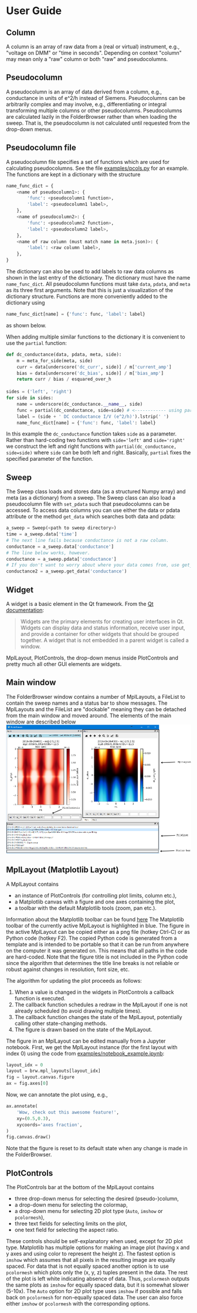 User Guide
================================================================================


Column
--------------------------------------------------------------------------------
A column is an array of raw data from a (real or virtual) instrument, e.g.,
"voltage on DMM" or "time in seconds". Depending on context "column" may mean
only a "raw" column or both "raw" and pseudocolumns.


Pseudocolumn
--------------------------------------------------------------------------------
A pseudocolumn is an array of data derived from a column, e.g., conductance in
units of e^2/h instead of Siemens. Pseudocolumns can be arbitrarily complex and
may involve, e.g., differentiating or integral transforming multiple columns or
other pseudocolumns. Pseudocolumns are calculated lazily in the FolderBrowser
rather than when loading the sweep. That is, the pseudocolumn is not calculated
until requested from the drop-down menus.


Pseudocolumn file
--------------------------------------------------------------------------------
A pseudocolumn file specifies a set of functions which are used for calculating
pseudocolumns. See the file [examples/pcols.py](../examples/pcols.py) for an
example. The functions are kept in a dictionary with the structure
```python
name_func_dict = {
    <name of pseudocolumn1>: {
        'func': <pseudocolumn1 function>,
        'label': <pseudocolumn1 label>,
    },
    <name of pseudocolumn2>: {
        'func': <pseudocolumn2 function>,
        'label': <pseudocolumn2 label>,
    },
    <name of raw column (must match name in meta.json)>: {
        'label': <raw column label>,
    },
}
```
The dictionary can also be used to add labels to raw data columns as shown in
the last entry of the dictionary. The dictionary must have the name
`name_func_dict`. All pseudocolumn functions must take `data`, `pdata`, and
`meta` as its three first arguments. Note that this is just a visualization of
the dictionary structure. Functions are more conveniently added to the
dictionary using
```python
name_func_dict[name] = {'func': func, 'label': label}
```
as shown below.

When adding multiple similar functions to the dictionary it is convenient to use
the `partial` function:
```python
def dc_conductance(data, pdata, meta, side):
    m = meta_for_side(meta, side)
    curr = data[underscore('dc_curr', side)] / m['current_amp']
    bias = data[underscore('dc_bias', side)] / m['bias_amp']
    return curr / bias / esquared_over_h

sides = ('left', 'right')
for side in sides:
    name = underscore(dc_conductance.__name__, side)
    func = partial(dc_conductance, side=side) # <------------ using partial here
    label = (side + ' DC conductance I/V (e^2/h)').lstrip(' ')
    name_func_dict[name] = {'func': func, 'label': label}
```
In this example the `dc_conductance` function takes `side` as a parameter.
Rather than hard-coding two functions with `side='left'` and `side='right'` we
construct the left and right functions with `partial(dc_conductance, side=side)`
where `side` can be both left and right. Basically, `partial` fixes the
specified parameter of the function.


Sweep
--------------------------------------------------------------------------------
The Sweep class loads and stores data (as a structured Numpy array) and meta (as
a dictionary) from a sweep. The Sweep class can also load a pseudocolumn file
with `set_pdata` such that pseudocolumns can be accessed. To access data columns
you can use either the data or pdata attribute or the method `get_data` which
searches both data and pdata:
```python
a_sweep = Sweep(<path to sweep directory>)
time = a_sweep.data['time']
# The next line fails because conductance is not a raw column.
conductance = a_sweep.data['conductance']
# The line below works, however.
conductance = a_sweep.pdata['conductance']
# If you don't want to worry about where your data comes from, use get_data:
conductance2 = a_sweep.get_data('conductance')
```


Widget
--------------------------------------------------------------------------------
A widget is a basic element in the Qt framework. From the
[Qt documentation](http://doc.qt.io/qt-5/qtwidgets-index.html):

> Widgets are the primary elements for creating user interfaces in Qt. Widgets
> can display data and status information, receive user input, and provide a
> container for other widgets that should be grouped together. A widget that is
> not embedded in a parent widget is called a window.

MplLayout, PlotControls, the drop-down menus inside PlotControls and pretty much
all other GUI elements are widgets.


Main window
--------------------------------------------------------------------------------
The FolderBrowser window contains a number of MplLayouts, a FileList to
contain the sweep names and a status bar to show messages. The MplLayouts and
the FileList are "dockable" meaning they can be detached from the main window
and moved around. The elements of the main window are described below
![Overview of the a FolderBrowser window](overview_annotated.png)


MplLayout (Matplotlib Layout)
--------------------------------------------------------------------------------
A MplLayout contains
- an instance of PlotControls (for controlling plot limits, column etc.),
- a Matplotlib canvas with a figure and one axes containing the plot,
- a toolbar with the default Matplotlib tools (zoom, pan etc.).

Information about the Matplotlib toolbar can be found
[here](https://matplotlib.org/users/navigation_toolbar.html)
The Matplotlib toolbar of the currently active MplLayout is highlighted in blue.
The figure in the active MplLayout can be copied either as a png file (hotkey
Ctrl-C) or as Python code (hotkey F2). The copied Python code is generated from
a template and is intended to be portable so that it can be run from anywhere on
the computer it was generated on. This means that all paths in the code are
hard-coded. Note that the figure title is not included in the Python code since
the algorithm that determines the title line breaks is not reliable or robust
against changes in resolution, font size, etc.

The algorithm for updating the plot proceeds as follows:
1. When a value is changed in the widgets in PlotControls a callback function
   is executed.
1. The callback function schedules a redraw in the MplLayout if one is not
   already scheduled (to avoid drawing multiple times).
1. The callback function changes the state of the MplLayout, potentially calling
   other state-changing methods.
1. The figure is drawn based on the state of the MplLayout.

The figure in an MplLayout can be edited manually from a Jupyter notebook.
First, we get the MplLayout instance (for the first layout with index 0) using
the code from
[examples/notebook_example.ipynb](../examples/notebook_example.ipynb):
```python
layout_idx = 0
layout = brw.mpl_layouts[layout_idx]
fig = layout.canvas.figure
ax = fig.axes[0]
```
Now, we can annotate the plot using, e.g.,
```python
ax.annotate(
    'Wow, check out this awesome feature!',
    xy=(0.5,0.3),
    xycoords='axes fraction',
)
fig.canvas.draw()
```
Note that the figure is reset to its default state when any change is made in
the FolderBrowser.


PlotControls
--------------------------------------------------------------------------------
The PlotControls bar at the bottom of the MplLayout contains
- three drop-down menus for selecting the desired (pseudo-)column,
- a drop-down menu for selecting the colormap,
- a drop-down menu for selecting 2D plot type (`Auto`, `imshow` or `pcolormesh`),
- three text fields for selecting limits on the plot,
- one text field for selecting the aspect ratio.

These controls should be self-explanatory when used, except for 2D plot type.
Matplotlib has multiple options for making an image plot (having x and y axes and
using color to represent the height z). The fastest option is `imshow` which
assumes that all pixels in the resulting image are equally spaced. For data that
is not equally spaced another option is to use `pcolormesh` which plots only the
(x, y, z) tuples present in the data. The rest of the plot is left white
indicating absence of data. Thus, `pcolormesh` outputs the same plots as
`imshow` for equally spaced data, but it is somewhat slower (5-10x). The `Auto`
option for 2D plot type uses `imshow` if possible and falls back on `pcolormesh`
for non-equally spaced data. The user can also force either `imshow` or
`pcolormesh` with the corresponding options.
